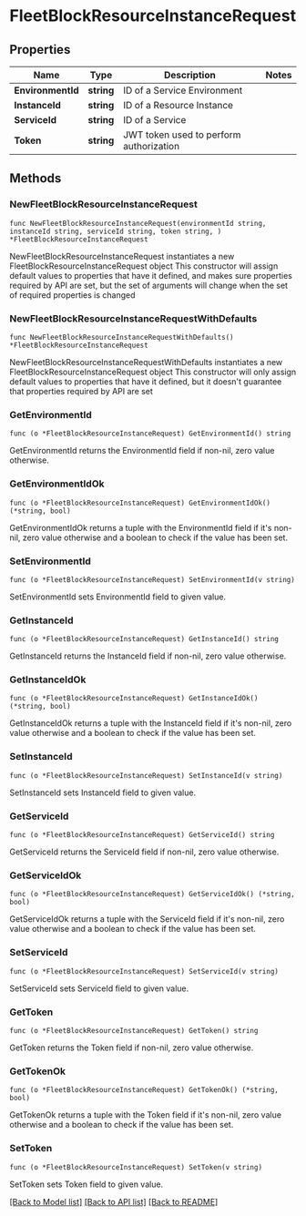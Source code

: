 # FleetBlockResourceInstanceRequest

## Properties

Name | Type | Description | Notes
------------ | ------------- | ------------- | -------------
**EnvironmentId** | **string** | ID of a Service Environment | 
**InstanceId** | **string** | ID of a Resource Instance | 
**ServiceId** | **string** | ID of a Service | 
**Token** | **string** | JWT token used to perform authorization | 

## Methods

### NewFleetBlockResourceInstanceRequest

`func NewFleetBlockResourceInstanceRequest(environmentId string, instanceId string, serviceId string, token string, ) *FleetBlockResourceInstanceRequest`

NewFleetBlockResourceInstanceRequest instantiates a new FleetBlockResourceInstanceRequest object
This constructor will assign default values to properties that have it defined,
and makes sure properties required by API are set, but the set of arguments
will change when the set of required properties is changed

### NewFleetBlockResourceInstanceRequestWithDefaults

`func NewFleetBlockResourceInstanceRequestWithDefaults() *FleetBlockResourceInstanceRequest`

NewFleetBlockResourceInstanceRequestWithDefaults instantiates a new FleetBlockResourceInstanceRequest object
This constructor will only assign default values to properties that have it defined,
but it doesn't guarantee that properties required by API are set

### GetEnvironmentId

`func (o *FleetBlockResourceInstanceRequest) GetEnvironmentId() string`

GetEnvironmentId returns the EnvironmentId field if non-nil, zero value otherwise.

### GetEnvironmentIdOk

`func (o *FleetBlockResourceInstanceRequest) GetEnvironmentIdOk() (*string, bool)`

GetEnvironmentIdOk returns a tuple with the EnvironmentId field if it's non-nil, zero value otherwise
and a boolean to check if the value has been set.

### SetEnvironmentId

`func (o *FleetBlockResourceInstanceRequest) SetEnvironmentId(v string)`

SetEnvironmentId sets EnvironmentId field to given value.


### GetInstanceId

`func (o *FleetBlockResourceInstanceRequest) GetInstanceId() string`

GetInstanceId returns the InstanceId field if non-nil, zero value otherwise.

### GetInstanceIdOk

`func (o *FleetBlockResourceInstanceRequest) GetInstanceIdOk() (*string, bool)`

GetInstanceIdOk returns a tuple with the InstanceId field if it's non-nil, zero value otherwise
and a boolean to check if the value has been set.

### SetInstanceId

`func (o *FleetBlockResourceInstanceRequest) SetInstanceId(v string)`

SetInstanceId sets InstanceId field to given value.


### GetServiceId

`func (o *FleetBlockResourceInstanceRequest) GetServiceId() string`

GetServiceId returns the ServiceId field if non-nil, zero value otherwise.

### GetServiceIdOk

`func (o *FleetBlockResourceInstanceRequest) GetServiceIdOk() (*string, bool)`

GetServiceIdOk returns a tuple with the ServiceId field if it's non-nil, zero value otherwise
and a boolean to check if the value has been set.

### SetServiceId

`func (o *FleetBlockResourceInstanceRequest) SetServiceId(v string)`

SetServiceId sets ServiceId field to given value.


### GetToken

`func (o *FleetBlockResourceInstanceRequest) GetToken() string`

GetToken returns the Token field if non-nil, zero value otherwise.

### GetTokenOk

`func (o *FleetBlockResourceInstanceRequest) GetTokenOk() (*string, bool)`

GetTokenOk returns a tuple with the Token field if it's non-nil, zero value otherwise
and a boolean to check if the value has been set.

### SetToken

`func (o *FleetBlockResourceInstanceRequest) SetToken(v string)`

SetToken sets Token field to given value.



[[Back to Model list]](../README.md#documentation-for-models) [[Back to API list]](../README.md#documentation-for-api-endpoints) [[Back to README]](../README.md)


